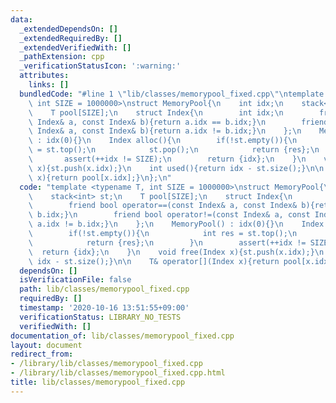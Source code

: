 ```yaml
---
data:
  _extendedDependsOn: []
  _extendedRequiredBy: []
  _extendedVerifiedWith: []
  _pathExtension: cpp
  _verificationStatusIcon: ':warning:'
  attributes:
    links: []
  bundledCode: "#line 1 \"lib/classes/memorypool_fixed.cpp\"\ntemplate <typename T,\
    \ int SIZE = 1000000>\nstruct MemoryPool{\n    int idx;\n    stack<int> st;\n\
    \    T pool[SIZE];\n    struct Index{\n        int idx;\n        friend bool operator==(const\
    \ Index& a, const Index& b){return a.idx == b.idx;}\n        friend bool operator!=(const\
    \ Index& a, const Index& b){return a.idx != b.idx;}\n    };\n    MemoryPool()\
    \ : idx(0){}\n    Index alloc(){\n        if(!st.empty()){\n            int res\
    \ = st.top();\n            st.pop();\n            return {res};\n        }\n \
    \       assert(++idx != SIZE);\n        return {idx};\n    }\n    void free(Index\
    \ x){st.push(x.idx);}\n    int used(){return idx - st.size();}\n\n    T& operator[](Index\
    \ x){return pool[x.idx];}\n};\n"
  code: "template <typename T, int SIZE = 1000000>\nstruct MemoryPool{\n    int idx;\n\
    \    stack<int> st;\n    T pool[SIZE];\n    struct Index{\n        int idx;\n\
    \        friend bool operator==(const Index& a, const Index& b){return a.idx ==\
    \ b.idx;}\n        friend bool operator!=(const Index& a, const Index& b){return\
    \ a.idx != b.idx;}\n    };\n    MemoryPool() : idx(0){}\n    Index alloc(){\n\
    \        if(!st.empty()){\n            int res = st.top();\n            st.pop();\n\
    \            return {res};\n        }\n        assert(++idx != SIZE);\n      \
    \  return {idx};\n    }\n    void free(Index x){st.push(x.idx);}\n    int used(){return\
    \ idx - st.size();}\n\n    T& operator[](Index x){return pool[x.idx];}\n};\n"
  dependsOn: []
  isVerificationFile: false
  path: lib/classes/memorypool_fixed.cpp
  requiredBy: []
  timestamp: '2020-10-16 13:51:55+09:00'
  verificationStatus: LIBRARY_NO_TESTS
  verifiedWith: []
documentation_of: lib/classes/memorypool_fixed.cpp
layout: document
redirect_from:
- /library/lib/classes/memorypool_fixed.cpp
- /library/lib/classes/memorypool_fixed.cpp.html
title: lib/classes/memorypool_fixed.cpp
---
```

